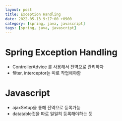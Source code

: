 ```yaml
---
layout: post
title: Exception Handling
date: 2022-05-13 9:17:00 +0900
category: [spring, java, javascript]
tags: [spring, java, javascript]
---
```


# Spring Exception Handling
* ControllerAdvice 를 사용해서 전역으로 관리하자
* filter, interceptor는 따로 작업해야함

# Javascript
* ajaxSetup을 통해 전역으로 등록가능
* datatable것을 따로 일일히 등록해야하는 듯